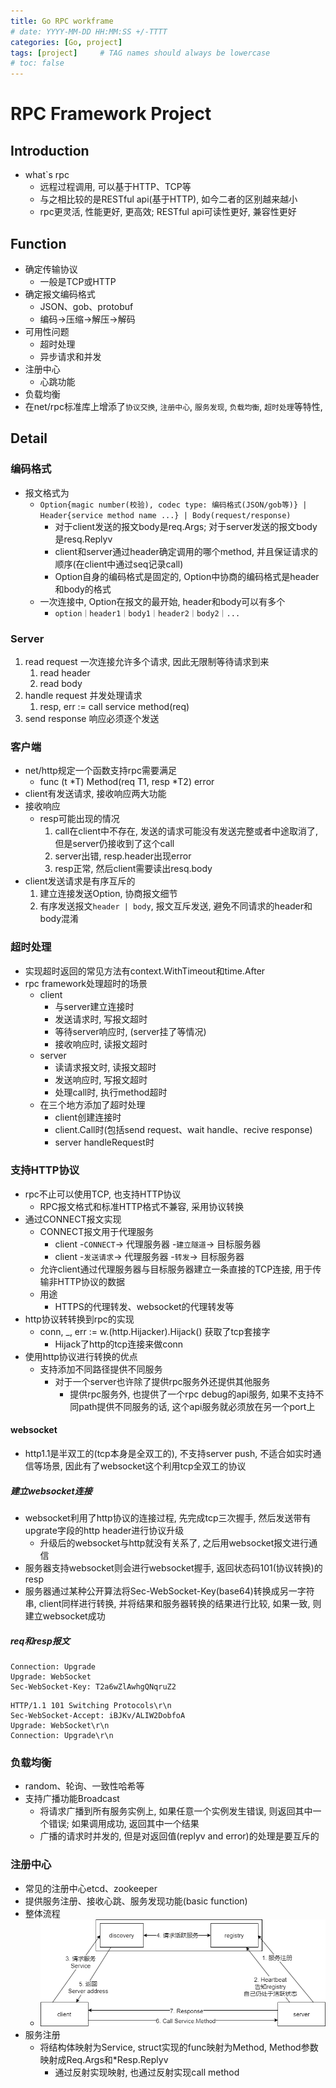 ```yaml
---
title: Go RPC workframe
# date: YYYY-MM-DD HH:MM:SS +/-TTTT
categories: [Go, project]
tags: [project]     # TAG names should always be lowercase
# toc: false
---
```


# RPC Framework Project

## Introduction
- what`s rpc
  - 远程过程调用, 可以基于HTTP、TCP等
  - 与之相比较的是RESTful api(基于HTTP), 如今二者的区别越来越小
  - rpc更灵活, 性能更好, 更高效; RESTful api可读性更好, 兼容性更好


## Function
- 确定传输协议
  - 一般是TCP或HTTP
- 确定报文编码格式
  - JSON、gob、protobuf
  - 编码->压缩->解压->解码
- 可用性问题
  - 超时处理
  - 异步请求和并发
- 注册中心
  - 心跳功能
- 负载均衡
- 在net/rpc标准库上增添了`协议交换`, `注册中心`, `服务发现`, `负载均衡`, `超时处理`等特性,

## Detail
### 编码格式
- 报文格式为
  - `Option{magic number(校验), codec type: 编码格式(JSON/gob等)} | Header{service method name ...} | Body(request/response)`
    - 对于client发送的报文body是req.Args; 对于server发送的报文body是resq.Replyv
    - client和server通过header确定调用的哪个method, 并且保证请求的顺序(在client中通过seq记录call)
    - Option自身的编码格式是固定的, Option中协商的编码格式是header和body的格式
  - 一次连接中, Option在报文的最开始, header和body可以有多个
    - `option｜header1｜body1｜header2｜body2｜...`

### Server
1. read request 一次连接允许多个请求, 因此无限制等待请求到来
   1. read header
   2. read body
2. handle request 并发处理请求
   1. resp, err := call service method(req)
3. send response 响应必须逐个发送

### 客户端
- net/http规定一个函数支持rpc需要满足
  - func (t *T) Method(req T1, resp *T2) error
- client有发送请求, 接收响应两大功能
- 接收响应
  - resp可能出现的情况
    1. call在client中不存在, 发送的请求可能没有发送完整或者中途取消了, 但是server仍接收到了这个call
    2. server出错, resp.header出现error
    3. resp正常, 然后client需要读出resq.body
- client发送请求是有序互斥的
  1. 建立连接发送Option, 协商报文细节
  2. 有序发送报文`header | body`, 报文互斥发送, 避免不同请求的header和body混淆

### 超时处理
- 实现超时返回的常见方法有context.WithTimeout和time.After
- rpc framework处理超时的场景
  - client
    - 与server建立连接时
    - 发送请求时, 写报文超时
    - 等待server响应时, (server挂了等情况)
    - 接收响应时, 读报文超时
  - server
    - 读请求报文时, 读报文超时
    - 发送响应时, 写报文超时
    - 处理call时, 执行method超时
  - 在三个地方添加了超时处理
    - client创建连接时
    - client.Call时(包括send request、wait handle、recive response)
    - server handleRequest时

### 支持HTTP协议
- rpc不止可以使用TCP, 也支持HTTP协议
  - RPC报文格式和标准HTTP格式不兼容, 采用协议转换
- 通过CONNECT报文实现
  - CONNECT报文用于代理服务
    - client -`CONNECT`-> 代理服务器 -`建立隧道`-> 目标服务器
    - client -`发送请求`-> 代理服务器 -`转发`-> 目标服务器
  - 允许client通过代理服务器与目标服务器建立一条直接的TCP连接, 用于传输非HTTP协议的数据
  - 用途
    - HTTPS的代理转发、websocket的代理转发等
- http协议转转换到rpc的实现
  - conn, _, err := w.(http.Hijacker).Hijack() 获取了tcp套接字
    - Hijack了http的tcp连接来做conn
- 使用http协议进行转换的优点
  - 支持添加不同路径提供不同服务
    - 对于一个server也许除了提供rpc服务外还提供其他服务
      - 提供rpc服务外, 也提供了一个rpc debug的api服务, 如果不支持不同path提供不同服务的话, 这个api服务就必须放在另一个port上

#### websocket
- http1.1是半双工的(tcp本身是全双工的), 不支持server push, 不适合如实时通信等场景, 因此有了websocket这个利用tcp全双工的协议
##### 建立websocket连接
- websocket利用了http协议的连接过程, 先完成tcp三次握手, 然后发送带有upgrate字段的http header进行协议升级
  - 升级后的websocket与http就没有关系了, 之后用websocket报文进行通信
- 服务器支持websocket则会进行websocket握手, 返回状态码101(协议转换)的resp
- 服务器通过某种公开算法将Sec-WebSocket-Key(base64)转换成另一字符串, client同样进行转换, 并将结果和服务器转换的结果进行比较, 如果一致, 则建立websocket成功

##### req和resp报文
```http
Connection: Upgrade 
Upgrade: WebSocket 
Sec-WebSocket-Key: T2a6wZlAwhgQNqruZ2
```
```http
HTTP/1.1 101 Switching Protocols\r\n 
Sec-WebSocket-Accept: iBJKv/ALIW2DobfoA
Upgrade: WebSocket\r\n 
Connection: Upgrade\r\n
```


### 负载均衡
- random、轮询、一致性哈希等
- 支持广播功能Broadcast
  - 将请求广播到所有服务实例上, 如果任意一个实例发生错误, 则返回其中一个错误; 如果调用成功, 返回其中一个结果
  - 广播的请求时并发的, 但是对返回值(replyv and error)的处理是要互斥的

### 注册中心
- 常见的注册中心etcd、zookeeper
- 提供服务注册、接收心跳、服务发现功能(basic function)
- 整体流程
  - ![overall](/assets/img/go-proj-files/rpc_process.png)
- 服务注册
  - 将结构体映射为Service, struct实现的func映射为Method, Method参数映射成Req.Args和*Resp.Replyv
    - 通过反射实现映射, 也通过反射实现call method
